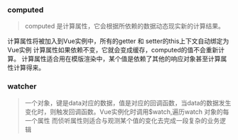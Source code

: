 ### computed
> computed 是计算属性，它会根据所依赖的数据动态现实新的计算结果。

计算属性将被加入到Vue实例中，所有的getter 和 setter的this上下文自动绑定为Vue实例
计算属性如果依赖不变，它就会变成缓存，computed的值不会重新计算。
计算属性适合用在模版渲染中，某个值是依赖了其他的响应对象甚至计算属性计算得来。

### watcher
> 一个对象，键是data对应的数据，值是对应的回调函数，当data的数据发生变化时，则触发回调函数。Vue实例化时调用$watch,遍历watch 对象的每一个属性
而侦听属性则适合与观测某个值的变化去完成一段复杂的业务逻辑


